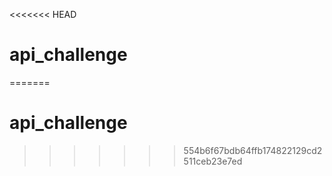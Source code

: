 <<<<<<< HEAD

# api_challenge
=======
# api_challenge
>>>>>>> 554b6f67bdb64ffb174822129cd2511ceb23e7ed
